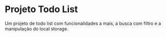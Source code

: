 # Projeto Todo List
Um projeto de todo list com funcionalidades a mais, a busca com filtro e a manipulação do local storage.
